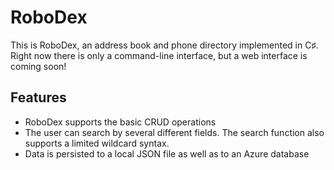 ﻿# RoboDex
This is RoboDex, an address book and phone directory implemented in C♯. Right now there is only a command-line interface, but a web interface is coming soon!

## Features
- RoboDex supports the basic CRUD operations
- The user can search by several different fields. The search function also supports a limited wildcard syntax.
- Data is persisted to a local JSON file as well as to an Azure database